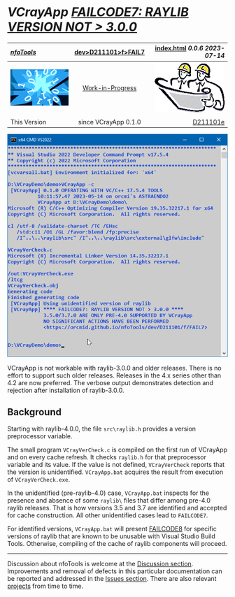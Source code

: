 <!-- index.md 0.0.6                 UTF-8                          2023-07-14
     ----1----|----2----|----3----|----4----|----5----|----6----|----7----|--*

                    FAILCODE7: RAYLIB VERSION NOT > 3.0.0
     -->

# ***VCrayApp** [FAILCODE7: RAYLIB VERSION NOT > 3.0.0](.)*

| ***[nfoTools](../../../../)*** | [dev](../../../)[>D211101](../../)[>f](../)[>FAIL7](.) | [index.html](index.html) ***0.0.6 2023-07-14*** |
| :--                |       :-:          | --: |
| ![nfotools](../../../../images/nfoWorks-2014-06-02-1702-LogoSmall.png) | [Work-in-Progress](FAIL7.txt) | ![Hard Hat Area](../../../../images/hardhat-logo.gif) |
|              |                     |           |
| This Version | since VCrayApp 0.1.0 | [D211101e](../../e) |

![FAILCODE7](FAIL7-2023-05-14-1015-VCrayApp-0.1.0.png)

VCrayApp is not workable with raylib-3.0.0 and older releases.  There is
no effort to support such older releases.  Releases in the 4.x series other
than 4.2 are now preferred.  The verbose output demonstrates detection and
rejection after installation of raylib-3.0.0.

## Background

Starting with raylib-4.0.0, the file `src\raylib.h` provides a version
preprocessor variable.

The small program `VCrayVerCheck.c` is compiled on the first run of VCrayApp
and on every cache refresh.  It checks `raylib.h` for that preprocessor
variable and its value.  If the value is not defined, `VCrayVerCheck` reports
that the version is unidentified.  `VCrayApp.bat` acquires the result from
execution of `VCrayVerCheck.exe`.

In the unidentified (pre-raylib-4.0) case,
`VCrayApp.bat` inspects for the presence and absence of some `raylib\` files
that differ among pre-4.0 raylib releases.  That is how versions 3.5 and 3.7
are identified and accepted for cache construction.  All other unidentified
cases lead to `FAILCODE7`.

For identified versions, `VCrayApp.bat` will present [FAILCODE8](..\FAIL8) for
specific versions of raylib that are known to be unusable with Visual Studio
Build Tools.  Otherwise, compiling of the cache of raylib components will
proceed.

----

Discussion about nfoTools is welcome at the
[Discussion section](https://github.com/orcmid/nfoTools/discussions).
Improvements and removal of defects in this particular documentation can be
reported and addressed in the
[Issues section](https://github.com/orcmid/nfoTools/issues).  There are also
relevant [projects](https://github.com/orcmid/nfoTools/projects?type=classic)
from time to time.

<!-- ----1----|----2----|----3----|----4----|----5----|----6----|----7----|--*

     0.0.6 2023-07-14T20:35Z Touch-up
     0.0.5 2023-05-15T16:17Z Updated for 0.1.0 release
     0.0.4 2023-05-07T20:14Z Reflect transposition to new location
     0.0.3 2023-04-29T17:13Z Touch-ups
     0.0.2 2023-04-25T01:20Z Fix image URL
     0.0.1 2023-04-25T00:16Z First full draft
     0.0.0 2023-04-23T19:57Z Boilerplate from 0.0.0 FAIL6.

               *** end D211101/f/FAIL7/index.md ***
     -->
